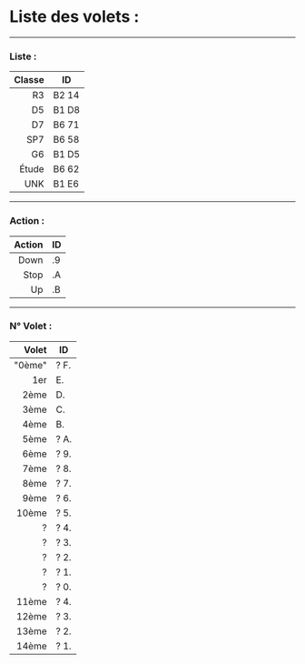 # Liste des volets : 
---
### Liste :
| Classe | ID |
|-----:|-----------|
| R3 | B2 14 |
| D5 | B1 D8 |
| D7 | B6 71 |
| SP7 | B6 58 |
| G6 | B1 D5 |
| Étude | B6 62 |
| UNK | B1 E6 |

---
### Action :
| Action | ID |
|-------:|----|
| Down | .9 |
| Stop | .A |
| Up | .B |

---
### N° Volet :
| Volet | ID |
|------:|----|
| "0ème" | ? F. |
| 1er | E. |
| 2ème | D. |
| 3ème | C. |
| 4ème | B. |
| 5ème | ? A. |
| 6ème | ? 9. | 
| 7ème | ? 8. |
| 8ème | ? 7. |
| 9ème | ? 6. |
| 10ème| ? 5. |
| ?| ? 4. |
| ?| ? 3. |
| ?| ? 2. |
| ?| ? 1. |
| ?| ? 0. |
| 11ème | ? 4. |
| 12ème | ? 3. |
| 13ème | ? 2. |
| 14ème | ? 1. |
